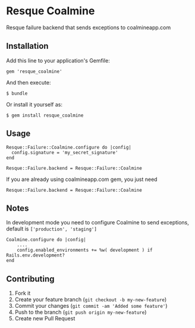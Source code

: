 # Resque Coalmine

Resque failure backend that sends exceptions to coalmineapp.com

## Installation

Add this line to your application's Gemfile:

    gem 'resque_coalmine'

And then execute:

    $ bundle

Or install it yourself as:

    $ gem install resque_coalmine

## Usage

    Resque::Failure::Coalmine.configure do |config|
      config.signature = 'my_secret_signature'
    end

    Resque::Failure.backend = Resque::Failure::Coalmine

If you are already using coalmineapp.com gem, you just need

    Resque::Failure.backend = Resque::Failure::Coalmine

## Notes

In development mode you need to configure Coalmine to send exceptions, default is `['production', 'staging']`

    Coalmine.configure do |config|
        ....
        config.enabled_environments += %w( development ) if Rails.env.development?
    end

## Contributing

1. Fork it
2. Create your feature branch (`git checkout -b my-new-feature`)
3. Commit your changes (`git commit -am 'Added some feature'`)
4. Push to the branch (`git push origin my-new-feature`)
5. Create new Pull Request
